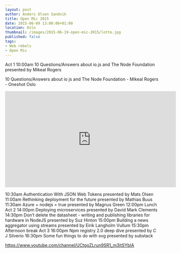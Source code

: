 ```yaml
---
layout: post
author: Anders Olsen Sandvik
title: Open Mic 2015
date: 2015-06-09 13:00:00+01:00
location: Oslo
thumbnail: /images/2015-06-19-open-mic-2015/lotte.jpg
published: false
tags:
- Web rebels
- Open Mic
---
```



Act 1
10:00am 10 Questions/Answers about io.js and The Node Foundation presented by Mikeal Rogers

10 Questions/Answers about io js and The Node Foundation - Mikeal Rogers - Oneshot Oslo

<iframe width="560" height="315" src="https://www.youtube.com/embed/HpOSSZHkdzw" frameborder="0" allowfullscreen></iframe>

10:30am Authentication With JSON Web Tokens presented by Mats Olsen
11:00am Rethinking deployment for the future presented by Mathias Buus
11:30am Azure + nodejs = true presented by Magnus Green
12:00pm Lunch
Act 2
14:00pm Deploying microservices presented by David Mark Clements
14:30pm Don’t delete the datasheet - writing and publishing libraries for hardware in NodeJS presented by Suz Hinton
15:00pm Building a news aggregator using streams presented by Eirik Langholm Vullum
15:30pm Afternoon break
Act 3
16:00pm Npm registry 2.0 deep dive presented by C J Silverio
16:30pm Some fun things to do with svg presented by substack



https://www.youtube.com/channel/UCtgoZLrun9SR1_m3itSYbIA
